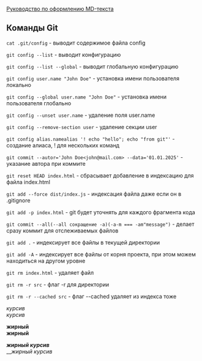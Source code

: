 [Руководство по оформлению MD-текста](https://gist.github.com/Jekins/2bf2d0638163f1294637)

## Команды Git 

`cat .git/config` - выводит содержимое файла config

`git config --list` - выводит конфигурацию

`git config --list --global` - выводит глобальную конфигурацию

`git config user.name "John Doe"` - установка имени пользователя локально

`git config --global user.name "John Doe"` - установка имени пользователя глобально

`git config --unset user.name` - удаление поля user.name

`git config --remove-section user` - удаление секции user

`git config alias.namealias '! echo "hello"; echo "from git"'` - создание алиаса, ! для нескольких команд

`git commit --autor='John Doe<john@mail.com> --data='01.01.2025'` - указание автора при коммите

`git reset HEAD index.html` - сбрасывает добавление в индексацию для файла index.html

`git add --force dist/index.js` - индексация файла даже если он  в .gitignore

`git add -p index.html` - git будет уточнять для каждого фрагмента кода

`git commit --all(--all сокращение -a)(-a-m === -am"message")` - делает сразу коммит для отслеживаемых файлов

`git add .` - индексирует все файлы в текущей директории 

`git add -A` - индексирует все файлы от корня проекта, при этом можем находиться на другом уровне

`git rm index.html` - удаляет файл

`git rm -r src` - флаг -r для директории

`git rm -r --cached src` - флаг --cached удаляет из индекса тоже


*курсив*  
_курсив_

**жирный**  
__жирный__

***жирный курсив***  
___жирный курсив_